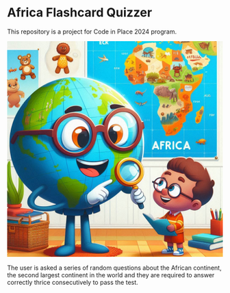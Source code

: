 # Africa Flashcard Quizzer
This repository is a project for Code in Place 2024 program. 

![Cover Image](images/African_quiz.png)

The user is asked a series of random questions about the African continent, the second largest continent in the world and they are required to answer correctly thrice consecutively to pass the test. 